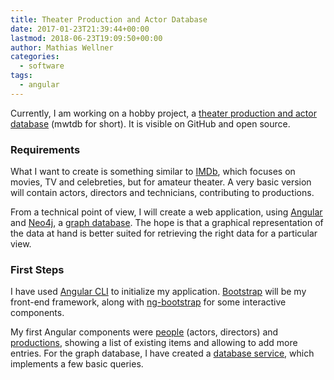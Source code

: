 ```yaml
---
title: Theater Production and Actor Database
date: 2017-01-23T21:39:44+00:00
lastmod: 2018-06-23T19:09:50+00:00
author: Mathias Wellner
categories:
  - software
tags:
  - angular
---
```

Currently, I am working on a hobby project, a [theater production and actor database](https://github.com/mwellner/mwtdb) 
(mwtdb for short). It is visible on GitHub and open source. 

### Requirements

What I want to create is something similar to [IMDb](http://www.imdb.com/), which focuses on 
movies, TV and celebreties, but for amateur theater. A very basic version will contain actors, directors and technicians, 
contributing to productions. 

From a technical point of view, I will create a web application, using [Angular](https://angular.io/)
and [Neo4j](https://neo4j.com/), a [graph database](https://en.wikipedia.org/wiki/Graph_database). The hope is that 
a graphical representation of the data at hand is better suited for retrieving the right data for a particular view. 

### First Steps

I have used [Angular CLI](https://cli.angular.io/) to initialize my application. [Bootstrap](https://v4-alpha.getbootstrap.com/) 
will be my front-end framework, along with [ng-bootstrap](https://ng-bootstrap.github.io/) for some interactive components. 

My first Angular components were [people](https://github.com/mwellner/mwtdb/blob/master/src/app/people/people.component.ts) 
(actors, directors) and [productions](https://github.com/mwellner/mwtdb/blob/master/src/app/productions/productions.component.ts), 
showing a list of existing items and allowing to add more entries. For the graph database, I have created a 
[database service](https://github.com/mwellner/mwtdb/blob/master/src/app/database.service.ts), which implements a few basic queries.